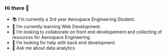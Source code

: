 ### Hi there 👋

<!--
**yaswanthbandaru/yaswanthbandaru** is a ✨ _special_ ✨ repository because its `README.md` (this file) appears on your GitHub profile.

Here are some ideas to get you started:
-->

- 📚 I'm currently a 3rd year Aerospace Engineering Student.
- 🌱 I’m currently learning Web Development.
- 👯 I’m looking to collaborate on front end developement and collecting of resources for Aerospace Engineering.
- 🤔 I’m looking for help with back end development.
- 💬 Ask me about data analytics
<!--
- 📫 How to reach me: ...
- 😄 Pronouns: ...
- ⚡ Fun fact: ...
-->
